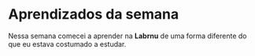# Aprendizados da semana
Nessa semana comecei a aprender na **Labrnu** de uma forma diferente do que eu estava costumado a estudar.